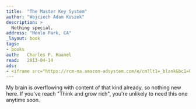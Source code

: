 ```yaml
---
title:	"The Master Key System"
author: "Wojciech Adam Koszek"
description: >
  Nothing special.
address: "Menlo Park, CA"
_layout: book
tags:
- books
auth:	Charles F. Haanel
read:	2013-04-14
ads:
- <iframe src="https://rcm-na.amazon-adsystem.com/e/cm?lt1=_blank&bc1=FFFFFF&IS2=1&npa=1&bg1=FFFFFF&fc1=000000&lc1=FF0000&t=wkoszek08-20&o=1&p=8&l=as4&m=amazon&f=ifr&ref=ss_til&asins=3426874482" style="width:120px;height:240px;" scrolling="no" marginwidth="0" marginheight="0" frameborder="0"></iframe>
---
```

My brain is overflowing with content of that kind already, so nothing new
here. If you've reach "Think and grow rich", you're unlikely to need this
one anytime soon.
